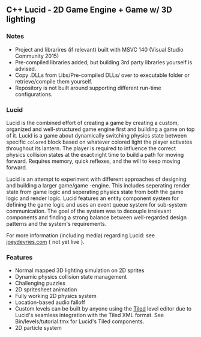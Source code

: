 ## C++ Lucid - 2D Game Engine + Game w/ 3D lighting

### Notes

- Project and librarires (if relevant) built with MSVC 140 (Visual Studio Community 2015)
- Pre-compiled libraries added, but building 3rd party libraries yourself is advised.
- Copy .DLLs from Libs/Pre-compiled DLLs/ over to executable folder or retrieve/compile them yourself.
- Repository is not built around supporting different run-time configurations.

### Lucid

Lucid is the combined effort of creating a game by creating a custom, organized and well-structured 
game engine first and building a game on top of it. Lucid is a game about dynamically switching
physics state between specific `colored` block based on whatever colored light the player activates
throughout its lantern. The player is required to influence the correct physics collision states at 
the exact right time to build a path for moving forward. Requires memory, quick reflexes, and 
the will to keep moving forward.

Lucid is an attempt to experiment with different approaches of designing and building a larger game/game
-engine. This includes seperating render state from game logic and seperating physics state from both 
the game logic and render logic. Lucid features an entity component system for defining the game logic
and uses an event queue system for sub-system communication. The goal of the system was to decouple
irrelevant components and finding a strong balance between well-regarded design patterns and the 
system's requirements.

For more information (including media) regarding Lucid: see [joeydevries.com](http://joeydevries.com/portfolio/lucid) { not yet live }.

### Features

- Normal mapped 3D lighting simulation on 2D sprites
- Dynamic physics collision state management
- Challenging puzzles
- 2D spritesheet animation 
- Fully working 2D physics system
- Location-based audio falloff
- Custom levels can be built by anyone using the [Tiled](http://www.mapeditor.org/) level editor due to Lucid's
seamless integration with the Tiled XML format. See Bin/levels/tutorial.tmx for Lucid's Tiled components.
- 2D particle system